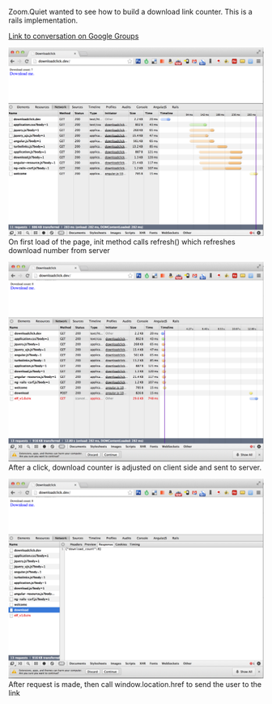 Zoom.Quiet wanted to see how to build a download link counter. This is a rails implementation.

[Link to conversation on Google Groups](https://groups.google.com/forum/#!topic/angular/GEEOnNeE-F0)

![First](images/first.png)
On first load of the page, init method calls refresh() which refreshes download number from server

![Second](images/second.png)
After a click, download counter is adjusted on client side and sent to server.

![Third](images/third.png)
After request is made, then call window.location.href to send the user to the link


